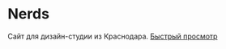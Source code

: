 # Nerds
Сайт для дизайн-студии из Краснодара.
[Быстрый просмотр](https://bertrana.github.io/nerds_HTMLAcademy)

